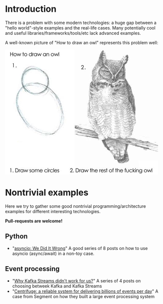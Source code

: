 # Introduction

There is a problem with some modern technologies: a huge gap between a "hello world"-style examples and the real-life cases. Many potentially cool and useful libraries/frameworks/tools/etc lack advanced examples. 

A well-known picture of "How to draw an owl" represents this problem well:

![](https://github.com/che-shr-cat/awesome-nontrivial-examples/blob/master/owl.jpg?raw=true)


# Nontrivial examples

Here we try to gather some good nontrivial programming/architecture examples for different interesting technologies.

**Pull-requests are welcome!**

## Python

* "[asyncio: We Did It Wrong](https://www.roguelynn.com/words/asyncio-we-did-it-wrong/)" A good series of 8 posts on how to use asyncio (async/await) in a non-toy case.

## Event processing

* "[Why Kafka Streams didn't work for us?](https://aseigneurin.github.io/2017/08/04/why-kafka-streams-didnt-work-for-us-part-1.html)" A series of 4 posts on choosing betweek Kafka and Kafka Streams
* "[Centrifuge: a reliable system for delivering billions of events per day](https://segment.com/blog/introducing-centrifuge/)" A case from Segment on how they built a large event processing system



